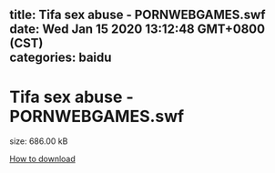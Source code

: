 
title: Tifa sex abuse - PORNWEBGAMES.swf
date: Wed Jan 15 2020 13:12:48 GMT+0800 (CST)    
categories: baidu
---

# Tifa sex abuse - PORNWEBGAMES.swf
size: 686.00 kB
 
 

[How to download](https://bpcam.bemobtrk.com/go/2ceec3aa-1ca2-46d6-b9ff-aaa5c184517c?jno=357)